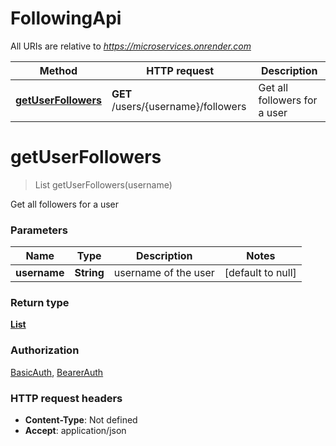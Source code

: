 # FollowingApi

All URIs are relative to *https://microservices.onrender.com*

| Method | HTTP request | Description |
|------------- | ------------- | -------------|
| [**getUserFollowers**](FollowingApi.md#getUserFollowers) | **GET** /users/{username}/followers | Get all followers for a user |


<a name="getUserFollowers"></a>
# **getUserFollowers**
> List getUserFollowers(username)

Get all followers for a user

### Parameters

|Name | Type | Description  | Notes |
|------------- | ------------- | ------------- | -------------|
| **username** | **String**| username of the user | [default to null] |

### Return type

[**List**](../Models/User.md)

### Authorization

[BasicAuth](../README.md#BasicAuth), [BearerAuth](../README.md#BearerAuth)

### HTTP request headers

- **Content-Type**: Not defined
- **Accept**: application/json

